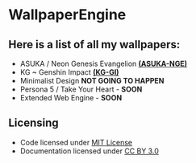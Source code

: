 # WallpaperEngine

## Here is a list of all my wallpapers:

+ ASUKA / Neon Genesis Evangelion **[(ASUKA-NGE)](https://github.com/N0XT/WallpaperEngine/tree/main/ASUKA-NGE)**
+ KG ~ Genshin Impact **[(KG-GI)](https://github.com/N0XT/WallpaperEngine/tree/main/KG-GI)**
+ Minimalist Design **NOT GOING TO HAPPEN** 
+ Persona 5 / Take Your Heart - **SOON**
+ Extended Web Engine - **SOON**

## Licensing

* Code licensed under [MIT License](http://opensource.org/licenses/mit-license.html)
* Documentation licensed under [CC BY 3.0](http://creativecommons.org/licenses/by/3.0)
